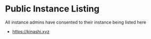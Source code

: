 # Public Instance Listing
All instance admins have consented to their instance being listed here

- https://kinashi.xyz
